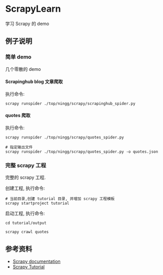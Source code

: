 # ScrapyLearn
学习 Scrapy 的 demo

## 例子说明

### 简单 demo

几个零散的 demo

#### Scrapinghub blog 文章爬取

执行命令:

```
scrapy runspider ./top/ningg/scrapy/scrapinghub_spider.py
```

#### quotes 爬取

执行命令:

```
scrapy runspider ./top/ningg/scrapy/quotes_spider.py

# 指定输出文件
scrapy runspider ./top/ningg/scrapy/quotes_spider.py -o quotes.json
```

### 完整 scrapy 工程

完整的 scrapy 工程.

创建工程, 执行命令:

```
# 当前目录,创建 tutorial 目录, 并增加 scrapy 工程模板
scrapy startproject tutorial
```

启动工程, 执行命令:

```
cd tutorial/output

scrapy crawl quotes
```

## 参考资料

* [Scrapy documentation](https://docs.scrapy.org/en/latest/)
* [Scrapy Tutorial](https://docs.scrapy.org/en/latest/intro/tutorial.html)



